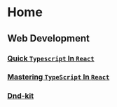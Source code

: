 # Home

## Web Development

### [Quick `Typescript` In `React`](dev/booklet-ts-in-react.md)

### [Mastering `TypeScript` In `React`](dev/mastering-ts-react.md)

### [Dnd-kit](dev/dnd-kit.md)
